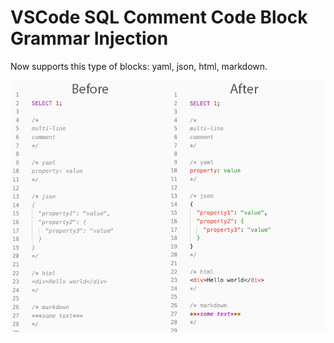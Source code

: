 # VSCode SQL Comment Code Block Grammar Injection

Now supports this type of blocks: yaml, json, html, markdown.

![before/after](/assets/before_after.png)


